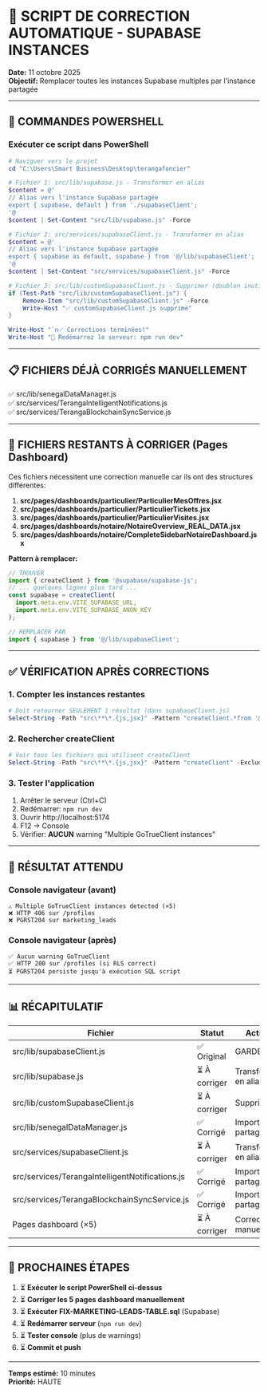 # 🚀 SCRIPT DE CORRECTION AUTOMATIQUE - SUPABASE INSTANCES

**Date:** 11 octobre 2025  
**Objectif:** Remplacer toutes les instances Supabase multiples par l'instance partagée

---

## 🔧 COMMANDES POWERSHELL

### Exécuter ce script dans PowerShell

```powershell
# Naviguer vers le projet
cd "C:\Users\Smart Business\Desktop\terangafoncier"

# Fichier 1: src/lib/supabase.js - Transformer en alias
$content = @'
// Alias vers l'instance Supabase partagée
export { supabase, default } from './supabaseClient';
'@
$content | Set-Content "src/lib/supabase.js" -Force

# Fichier 2: src/services/supabaseClient.js - Transformer en alias  
$content = @'
// Alias vers l'instance Supabase partagée
export { supabase as default, supabase } from '@/lib/supabaseClient';
'@
$content | Set-Content "src/services/supabaseClient.js" -Force

# Fichier 3: src/lib/customSupabaseClient.js - Supprimer (doublon inutile)
if (Test-Path "src/lib/customSupabaseClient.js") {
    Remove-Item "src/lib/customSupabaseClient.js" -Force
    Write-Host "✅ customSupabaseClient.js supprimé"
}

Write-Host "`n✅ Corrections terminées!"
Write-Host "🔄 Redémarrez le serveur: npm run dev"
```

---

## 📋 FICHIERS DÉJÀ CORRIGÉS MANUELLEMENT

✅ src/lib/senegalDataManager.js  
✅ src/services/TerangaIntelligentNotifications.js  
✅ src/services/TerangaBlockchainSyncService.js

---

## 📝 FICHIERS RESTANTS À CORRIGER (Pages Dashboard)

Ces fichiers nécessitent une correction manuelle car ils ont des structures différentes:

1. **src/pages/dashboards/particulier/ParticulierMesOffres.jsx**
2. **src/pages/dashboards/particulier/ParticulierTickets.jsx**
3. **src/pages/dashboards/particulier/ParticulierVisites.jsx**
4. **src/pages/dashboards/notaire/NotaireOverview_REAL_DATA.jsx**
5. **src/pages/dashboards/notaire/CompleteSidebarNotaireDashboard.jsx**

**Pattern à remplacer:**
```javascript
// TROUVER
import { createClient } from '@supabase/supabase-js';
// ... quelques lignes plus tard ...
const supabase = createClient(
  import.meta.env.VITE_SUPABASE_URL,
  import.meta.env.VITE_SUPABASE_ANON_KEY
);

// REMPLACER PAR
import { supabase } from '@/lib/supabaseClient';
```

---

## ✅ VÉRIFICATION APRÈS CORRECTIONS

### 1. Compter les instances restantes
```powershell
# Doit retourner SEULEMENT 1 résultat (dans supabaseClient.js)
Select-String -Path "src\**\*.{js,jsx}" -Pattern "createClient.*from '@supabase" -Exclude "*node_modules*","*backup*" | Measure-Object
```

### 2. Rechercher createClient
```powershell
# Voir tous les fichiers qui utilisent createClient
Select-String -Path "src\**\*.{js,jsx}" -Pattern "createClient" -Exclude "*node_modules*","*backup*" | Select-Object Path, LineNumber, Line
```

### 3. Tester l'application
1. Arrêter le serveur (Ctrl+C)
2. Redémarrer: `npm run dev`
3. Ouvrir http://localhost:5174
4. F12 → Console
5. Vérifier: **AUCUN** warning "Multiple GoTrueClient instances"

---

## 🎯 RÉSULTAT ATTENDU

### Console navigateur (avant)
```
⚠️ Multiple GoTrueClient instances detected (×5)
❌ HTTP 406 sur /profiles
❌ PGRST204 sur marketing_leads
```

### Console navigateur (après)
```
✅ Aucun warning GoTrueClient
✅ HTTP 200 sur /profiles (si RLS correct)
⏳ PGRST204 persiste jusqu'à exécution SQL script
```

---

## 📊 RÉCAPITULATIF

| Fichier | Statut | Action |
|---------|--------|--------|
| src/lib/supabaseClient.js | ✅ Original | GARDER |
| src/lib/supabase.js | ⏳ À corriger | Transformer en alias |
| src/lib/customSupabaseClient.js | ⏳ À corriger | Supprimer |
| src/lib/senegalDataManager.js | ✅ Corrigé | Import partagé |
| src/services/supabaseClient.js | ⏳ À corriger | Transformer en alias |
| src/services/TerangaIntelligentNotifications.js | ✅ Corrigé | Import partagé |
| src/services/TerangaBlockchainSyncService.js | ✅ Corrigé | Import partagé |
| Pages dashboard (×5) | ⏳ À corriger | Correction manuelle |

---

## 🚀 PROCHAINES ÉTAPES

1. ⏳ **Exécuter le script PowerShell ci-dessus**
2. ⏳ **Corriger les 5 pages dashboard manuellement**
3. ⏳ **Exécuter FIX-MARKETING-LEADS-TABLE.sql** (Supabase)
4. ⏳ **Redémarrer serveur** (`npm run dev`)
5. ⏳ **Tester console** (plus de warnings)
6. ⏳ **Commit et push**

---

**Temps estimé:** 10 minutes  
**Priorité:** HAUTE
